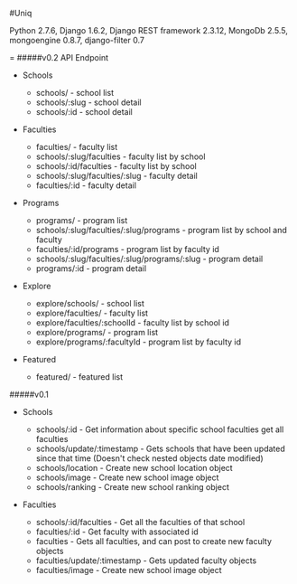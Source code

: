 #Uniq

Python 2.7.6, Django 1.6.2, Django REST framework 2.3.12, MongoDb 2.5.5, mongoengine 0.8.7, django-filter 0.7

=
#####v0.2 API Endpoint
- Schools
  - schools/  - school list
  - schools/:slug - school detail
  - schools/:id - school detail

- Faculties
  - faculties/ - faculty list
  - schools/:slug/faculties - faculty list by school
  - schools/:id/faculties - faculty list by school
  - schools/:slug/faculties/:slug - faculty detail
  - faculties/:id - faculty detail

- Programs
  - programs/ - program list
  - schools/:slug/faculties/:slug/programs - program list by school and faculty
  - faculties/:id/programs - program list by faculty id
  - schools/:slug/faculties/:slug/programs/:slug - program detail
  - programs/:id - program detail

- Explore
  - explore/schools/ - school list
  - explore/faculties/ - faculty list
  - explore/faculties/:schoolId - faculty list by school id
  - explore/programs/ - program list
  - explore/programs/:facultyId - program list by faculty id

- Featured
  - featured/ - featured list

#####v0.1
- Schools
  - schools/:id	- Get information about specific school	faculties	get all faculties
  - schools/update/:timestamp	- Gets schools that have been updated since that time	(Doesn't check nested objects date modified)
  - schools/location - Create new school location object
  - schools/image - Create new school image object
  - schools/ranking - Create new school ranking object

- Faculties
  - schools/:id/faculties	- Get all the faculties of that school
  - faculties/:id	- Get faculty with associated id
  - faculties - Gets all faculties, and can post to create new faculty objects
  - faculties/update/:timestamp	- Gets updated faculty objects
  - faculties/image - Create new school image object

